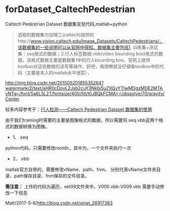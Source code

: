 # forDataset_CaltechPedestrian
Caltech Pedestrian Dataset 数据集变现代码,matlab+python


> 选取的数据集为加理工(caltech)提供的http://www.vision.caltech.edu/Image_Datasets/CaltechPedestrians/，该数据集的一些说明可以从官网中得知。数据集主要包括1.
> 训练集+测试集：seq格式的数据；2.行人标签数据:vbb(video bounding
> box)格式的数据，该格式数据主要是数据集1中的行人bounding
> box。官网上提供toolbox对这些数据的读写等操作，好吧，我很懒就没仔细看toolbox中的代码（主要是本人的matlab水平很菜），


http://img.blog.csdn.net/20150520185535264?watermark/2/text/aHR0cDovL2Jsb2cuY3Nkbi5uZXQvYTIwMDgzMDE2MTAyNTg=/font/5a6L5L2T/fontsize/400/fill/I0JBQkFCMA==/dissolve/70/gravity/Center

较多内容参考于：[行人检测——Caltech Pedestrian Dataset 数据集的使用](http://blog.csdn.net/a2008301610258/article/details/45873867)


由于我们training时需要的主要是图像格式的数据，所以需要将.seq.vbb这两个格式的数据转换为图像。


 - 1、.seq


python代码，只需要修改rootdir。其中为，一个文件夹执行一次



 - 2、.vbb


matlab官方自带的，需要修改vName、path、fnm。
分别代表vName文件夹目录、path保存目录、fnm保存的文件目录。

**需注意：**
上传的代码为遍历，set09文件夹中，V000.vbb-V009.vbb
需要手动修改一下信息

Matt/2017-5-6/http://blog.csdn.net/sinat_26917383
